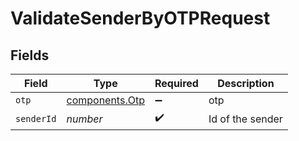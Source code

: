 # ValidateSenderByOTPRequest


## Fields

| Field                                        | Type                                         | Required                                     | Description                                  |
| -------------------------------------------- | -------------------------------------------- | -------------------------------------------- | -------------------------------------------- |
| `otp`                                        | [components.Otp](../../models/shared/otp.md) | :heavy_minus_sign:                           | otp                                          |
| `senderId`                                   | *number*                                     | :heavy_check_mark:                           | Id of the sender                             |